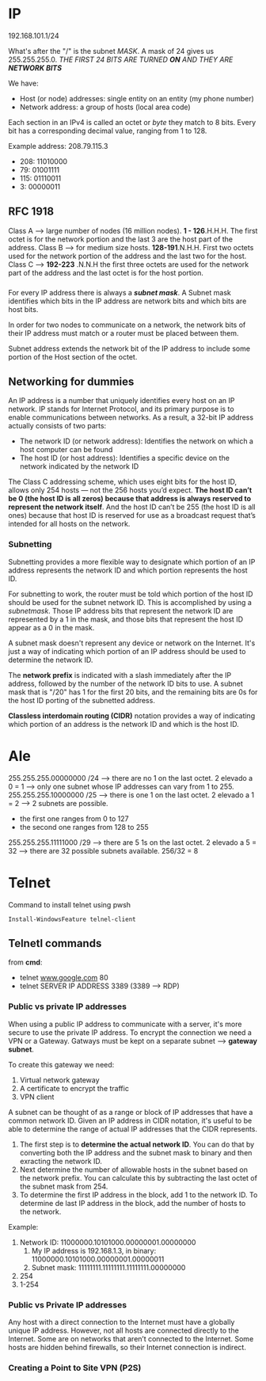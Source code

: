 # IP

192.168.101.1/24

What's after the "/" is the subnet _MASK_. A mask of 24 gives us 255.255.255.0. _THE FIRST 24 BITS ARE TURNED **ON** AND THEY ARE **NETWORK BITS**_ 

We have:

- Host (or node) addresses: single entity on an entity (my phone number)
- Network address: a group of hosts (local area code)

Each section in an IPv4 is called an octet or _byte_ they match to 8 bits. Every bit has a corresponding decimal value, ranging from 1 to 128.

Example address: 208.79.115.3

- 208: 11010000
- 79: 01001111
- 115: 01110011
- 3: 00000011

## RFC 1918

Class A --> large number of nodes (16 million nodes). **1 - 126**.H.H.H. The first octet is for the network portion and the last 3 are the host part of the address.
Class B --> for medium size hosts. **128-191**.N.H.H. First two octets used for the network portion of the address and the last two for the host.
Class C --> **192-223** .N.N.H the first three octets are used for the network part of the address and the last octet is for the host portion.

###

For every IP address there is always a **_subnet mask_**. A Subnet mask identifies which bits in the IP address are network bits and which bits are host bits.

In order for two nodes to communicate on a network, the network bits of their IP address must match or a router must be placed between them.

Subnet address extends the network bit of the IP address to include some portion of the Host section of the octet.

## Networking for dummies

An IP address is a number that uniquely identifies every host on an IP network.
IP stands for Internet Protocol, and its primary purpose is to enable communications between networks. As a result, a 32-bit IP address actually consists of two parts:
- The network ID (or network address): Identifies the network on which a host computer can be found
- The host ID (or host address): Identifies a specific device on the network indicated by the network ID

The Class C addressing scheme, which uses eight bits for the host ID, allows only 254 hosts — not the 256 hosts you’d expect. **The host ID can’t be 0 (the host ID is all zeros) because that address is always reserved to represent the network itself**. And the host ID can’t be 255 (the host ID is all ones) because that host ID is reserved for use as a broadcast request that’s intended for all hosts on the network.

### Subnetting

Subnetting provides a more flexible way to designate which portion of an IP address represents the network ID and which portion represents the host ID.

For subnetting to work, the router must be told which portion of the host ID should be used for the subnet network ID. This is accomplished by using a _subnetmask_. Those IP address bits that represent the network ID are represented by a 1 in the mask, and those bits that represent the host ID appear as a 0 in the mask.

A subnet mask doesn't represent any device or network on the Internet. It's just a way of indicating which portion of an IP address should be used to determine the network ID.

The **network prefix** is indicated with a slash immediately after the IP address, followed by the number of the network ID bits to use. A subnet mask that is "/20" has 1 for the first 20 bits, and the remaining bits are 0s for the host ID porting of the subnetted address.

**Classless interdomain routing (CIDR)** notation provides a way of indicating which portion of an address is the network ID and which is the host ID.

# Ale

255.255.255.00000000 /24    --> there are no 1 on the last octet. 2 elevado a 0 = 1 --> only one subnet whose IP addresses can vary from 1 to 255.
255.255.255.10000000 /25    --> there is one 1 on the last octet. 2 elevado a 1 = 2 --> 2 subnets are possible.

- the first one ranges from 0 to 127
- the second one ranges from 128 to 255

255.255.255.11111000 /29    --> there are 5 1s on the last octet. 2 elevado a 5 = 32 --> there are 32 possible subnets available. 256/32 = 8

# Telnet

Command to install telnet using pwsh

```
Install-WindowsFeature telnel-client
```

## Telnetl commands

from **cmd**:

- telnet www.google.com 80
- telnet SERVER IP ADDRESS 3389         (3389 --> RDP)

### Public vs private IP addresses

When using a public IP address to communicate with a server, it's more secure to use the private IP address. To encrypt the connection we need a VPN or a Gateway. Gatways must be kept on a separate subnet --> **gateway subnet**.

To create this gateway we need:

1. Virtual network gateway
2. A certificate to encrypt the traffic
3. VPN client

A subnet can be thought of as a range or block of IP addresses that have a common network ID. Given an IP address in CIDR notation, it's useful to be able to determine the range of actual IP addresses that the CIDR represents.
1. The first step is to **determine the actual network ID**. You can do that by converting both the IP address and the subnet mask to binary and then exracting the network ID.
2. Next determine the number of allowable hosts in the subnet based on the network prefix. You can calculate this by subtracting the last octet of the subnet mask from 254.
3. To determine the first IP address in the block, add 1 to the network ID. To determine de last IP address in the block, add the number of hosts to the network.

Example:
1. Network ID: 11000000.10101000.00000001.00000000
    1. My IP address is 192.168.1.3, in binary: 11000000.10101000.00000001.00000011
    2. Subnet mask: 11111111.11111111.11111111.00000000
2. 254
3. 1-254

### Public vs Private IP addresses

Any host with a direct connection to the Internet must have a globally unique IP address. However, not all hosts are connected directly to the Internet. Some are on networks that aren’t connected to the Internet. Some hosts are hidden behind firewalls, so their Internet connection is indirect.

### Creating a Point to Site VPN (P2S)

